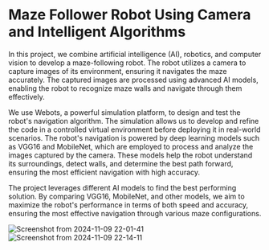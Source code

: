 # Maze Follower Robot Using Camera and Intelligent Algorithms


In this project, we combine artificial intelligence (AI), robotics, and computer vision to develop a maze-following robot. The robot utilizes a camera to capture images of its environment, ensuring it navigates the maze accurately. The captured images are processed using advanced AI models, enabling the robot to recognize maze walls and navigate through them effectively.

We use Webots, a powerful simulation platform, to design and test the robot's navigation algorithm. The simulation allows us to develop and refine the code in a controlled virtual environment before deploying it in real-world scenarios. The robot's navigation is powered by deep learning models such as VGG16 and MobileNet, which are employed to process and analyze the images captured by the camera. These models help the robot understand its surroundings, detect walls, and determine the best path forward, ensuring the most efficient navigation with high accuracy.

The project leverages different AI models to find the best performing solution. By comparing VGG16, MobileNet, and other models, we aim to maximize the robot's performance in terms of both speed and accuracy, ensuring the most effective navigation through various maze configurations.


![Screenshot from 2024-11-09 22-01-41](https://github.com/user-attachments/assets/5a1af58b-4458-4fd6-b186-9bd9eb73c9b9)   ![Screenshot from 2024-11-09 22-14-11](https://github.com/user-attachments/assets/7c713eeb-481c-466e-a6df-6715876b2e28)





